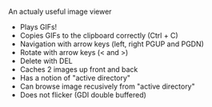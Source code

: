 An actualy useful image viewer

- Plays GIFs!
- Copies GIFs to the clipboard correctly (Ctrl + C)
- Navigation with arrow keys (left, right PGUP and PGDN)
- Rotate with arrow keys (< and >)
- Delete with DEL
- Caches 2 images up front and back
- Has a notion of "active directory"
- Can browse image recusively from "active directory"
- Does not flicker (GDI double buffered)
